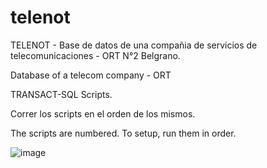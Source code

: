 # telenot
TELENOT - Base de datos de una compañia de servicios de telecomunicaciones - ORT N°2 Belgrano.

Database of a telecom company - ORT 

TRANSACT-SQL Scripts.

Correr los scripts en el orden de los mismos.

The scripts are numbered. To setup, run them in order. 

![image](https://github.com/brunorilla/telenot/assets/32024086/7ac92919-a935-498f-99e8-df9f96006c3b)
